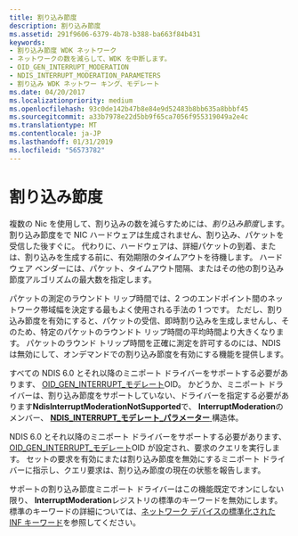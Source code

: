 ```yaml
---
title: 割り込み節度
description: 割り込み節度
ms.assetid: 291f9606-6379-4b78-b388-ba663f84b431
keywords:
- 割り込み節度 WDK ネットワーク
- ネットワークの数を減らして、WDK を中断します。
- OID_GEN_INTERRUPT_MODERATION
- NDIS_INTERRUPT_MODERATION_PARAMETERS
- 割り込み WDK ネットワー キング、モデレート
ms.date: 04/20/2017
ms.localizationpriority: medium
ms.openlocfilehash: 93c0de142b47b8e84e9d52483b8bb635a8bbbf45
ms.sourcegitcommit: a33b7978e22d5bb9f65ca7056f955319049a2e4c
ms.translationtype: MT
ms.contentlocale: ja-JP
ms.lasthandoff: 01/31/2019
ms.locfileid: "56573782"
---
```

# <a name="interrupt-moderation"></a>割り込み節度





複数の Nic を使用して、割り込みの数を減らすためには、*割り込み節度*します。 割り込み節度をで NIC ハードウェアは生成されません、割り込み、パケットを受信した後すぐに。 代わりに、ハードウェアは、詳細パケットの到着、または、割り込みを生成する前に、有効期限のタイムアウトを待機します。 ハードウェア ベンダーには、パケット、タイムアウト間隔、またはその他の割り込み節度アルゴリズムの最大数を指定します。

パケットの測定のラウンドト リップ時間では、2 つのエンドポイント間のネットワーク帯域幅を決定する最もよく使用される手法の 1 つです。 ただし、割り込み節度を有効にすると、パケットの受信、即時割り込みを生成しませんし、そのため、特定のパケットのラウンドト リップ時間の平均時間より大きくなります。 パケットのラウンド トリップ時間を正確に測定を許可するのには、NDIS は無効にして、オンデマンドでの割り込み節度を有効にする機能を提供します。

すべての NDIS 6.0 とそれ以降のミニポート ドライバーをサポートする必要があります、 [OID\_GEN\_INTERRUPT\_モデレート](https://msdn.microsoft.com/library/windows/hardware/ff569590)OID。 かどうか、ミニポート ドライバーは、割り込み節度をサポートしていない、ドライバーを指定する必要があります**NdisInterruptModerationNotSupported**で、 **InterruptModeration**のメンバー、 [ **NDIS\_INTERRUPT\_モデレート\_パラメーター** ](https://msdn.microsoft.com/library/windows/hardware/ff565793)構造体。

NDIS 6.0 とそれ以降のミニポート ドライバーをサポートする必要があります、 [OID\_GEN\_INTERRUPT\_モデレート](https://msdn.microsoft.com/library/windows/hardware/ff569590)OID が設定され、要求のクエリを実行します。 セットの要求を有効にまたは割り込み節度を無効にするミニポート ドライバーに指示し、クエリ要求は、割り込み節度の現在の状態を報告します。

サポートの割り込み節度ミニポート ドライバーはこの機能既定でオンにしない限り、 **InterruptModeration**レジストリの標準のキーワードを無効にします。 標準のキーワードの詳細については、[ネットワーク デバイスの標準化された INF キーワード](standardized-inf-keywords-for-network-devices.md)を参照してください。

 

 





